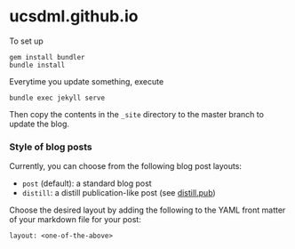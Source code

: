 # ucsdml.github.io

To set up
```
gem install bundler
bundle install
```

Everytime you update something, execute
```
bundle exec jekyll serve
```

Then copy the contents in the `_site` directory to the master branch to update the blog.

### Style of blog posts

Currently, you can choose from the following blog post layouts:

- `post` (default): a standard blog post
- `distill`: a distill publication-like post (see [distill.pub](https://distill.pub/))

Choose the desired layout by adding the following to the YAML front matter of your markdown file for your post:

``` 
layout: <one-of-the-above>
```